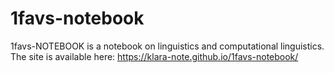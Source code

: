 # 1favs-notebook
1favs-NOTEBOOK is a notebook on linguistics and computational linguistics.
The site is available here: https://klara-note.github.io/1favs-notebook/

